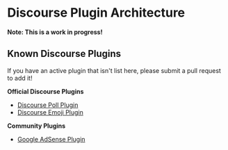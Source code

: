 # Discourse Plugin Architecture

**Note: This is a work in progress!**

## Known Discourse Plugins

If you have an active plugin that isn't list here, please submit a pull request to add it!

**Official Discourse Plugins**
- [Discourse Poll Plugin](https://github.com/discourse/discourse/tree/master/plugins/poll)
- [Discourse Emoji Plugin](https://github.com/discourse/discourse/tree/master/plugins/emoji)

**Community Plugins**
- [Google AdSense Plugin](https://github.com/discoursehosting/discourse-adsense)





